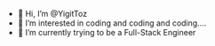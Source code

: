 - 👋 Hi, I’m @YigitToz
- 👀 I’m interested in coding and coding and coding....
- 🌱 I’m currently trying to be a Full-Stack Engineer
